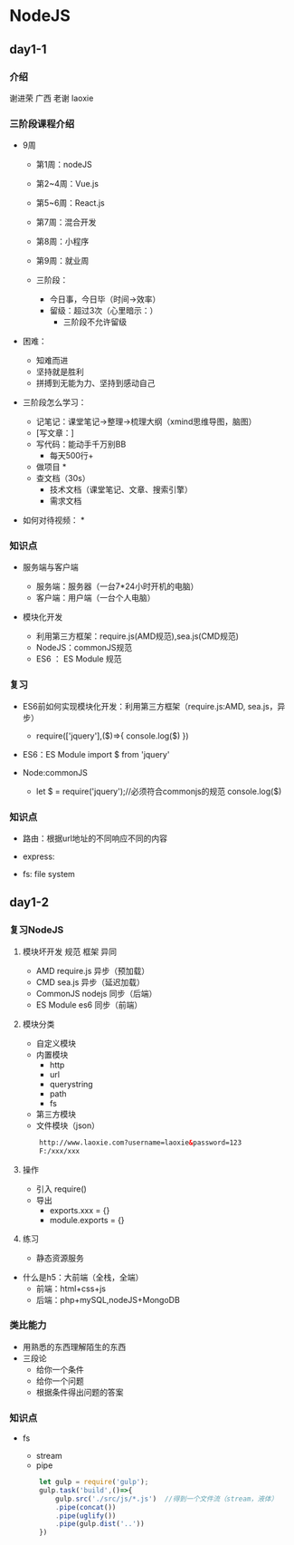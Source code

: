 # NodeJS

## day1-1

### 介绍
谢进荣      广西    老谢  laoxie

### 三阶段课程介绍
* 9周
    * 第1周：nodeJS
    * 第2~4周：Vue.js
    * 第5~6周：React.js
    * 第7周：混合开发
    * 第8周：小程序 
    * 第9周：就业周

    * 三阶段：
        * 今日事，今日毕（时间->效率）
        * 留级：超过3次（心里暗示：）
            * 三阶段不允许留级

* 困难：
    * 知难而进
    * 坚持就是胜利
    * 拼搏到无能为力、坚持到感动自己

* 三阶段怎么学习：
    * 记笔记：课堂笔记->整理->梳理大纲（xmind思维导图，脑图）
    * [写文章：]
    * 写代码：能动手千万别BB
        * 每天500行+
    * 做项目
        * 
    * 查文档（30s）
        * 技术文档（课堂笔记、文章、搜索引擎）
        * 需求文档

* 如何对待视频：
    * 

### 知识点

* 服务端与客户端
    * 服务端：服务器（一台7*24小时开机的电脑）
    * 客户端：用户端（一台个人电脑）

* 模块化开发
    * 利用第三方框架：require.js(AMD规范),sea.js(CMD规范)
    * NodeJS：commonJS规范
    * ES6 ： ES Module 规范


### 复习
* ES6前如何实现模块化开发：利用第三方框架（require.js:AMD, sea.js，异步）
    * require(['jquery'],($)=>{
        console.log($)
    })
    
* ES6：ES Module
    import $ from 'jquery'
* Node:commonJS
    * let $ = require('jquery');//必须符合commonjs的规范
    console.log($)

### 知识点
* 路由：根据url地址的不同响应不同的内容
* express: 

* fs: file system

## day1-2

### 复习NodeJS

1. 模块坏开发
        规范          框架             异同
    * AMD           require.js      异步（预加载）
    * CMD           sea.js          异步（延迟加载）
    * CommonJS      nodejs          同步（后端）
    * ES Module     es6             同步（前端）

2. 模块分类
    * 自定义模块
    * 内置模块
        * http
        * url
        * querystring
        * path
        * fs
    * 第三方模块
    * 文件模块（json）

    ```html
        http://www.laoxie.com?username=laoxie&password=123
        F:/xxx/xxx
    ```

3. 操作
    * 引入 require()
    * 导出 
        * exports.xxx = {}
        * module.exports = {}

4. 练习
    * 静态资源服务


* 什么是h5：大前端（全栈，全端）
    * 前端：html+css+js 
    * 后端：php+mySQL,nodeJS+MongoDB

### 类比能力
* 用熟悉的东西理解陌生的东西
* 三段论
    * 给你一个条件
    * 给你一个问题
    * 根据条件得出问题的答案


### 知识点
* fs
    * stream
    * pipe

    ```js
        let gulp = require('gulp');
        gulp.task('build',()=>{
            gulp.src('./src/js/*.js')  //得到一个文件流（stream，液体）
            .pipe(concat())
            .pipe(uglify())
            .pipe(gulp.dist('..'))
        })
    ```



    